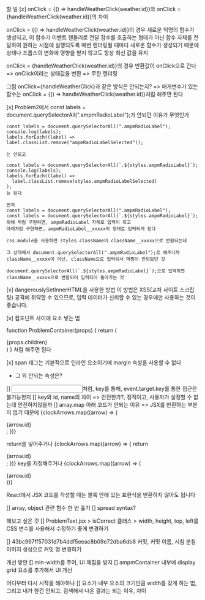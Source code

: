할 일
[x]
onClick = {() => handleWeatherClick(weather.id)}와
onClick = {handleWeatherClick(weather.id)}의 차이

onClick = {() => handleWeatherClick(weather.id)}의 경우
새로운 익명의 함수가 생성되고, 이 함수가 이벤트 핸들러로 전달
함수를 호출하는 형태가 아닌 함수 자체를 전달하여 원하는 시점에 실행되도록
매번 렌더링될 때마다 새로운 함수가 생성되기 때문에 상태나 프롭스의 변화에 영향을 받지 않고도 항상 최신 값을 유지

onClick = {handleWeatherClick(weather.id)}의 경우 반환값이 onClick으로 간다 => onClick이라는 상태값을 변환 => 무한 렌더링

그럼 onClick={handleWeatherClick}과 같은 방식은 안되는지?
=> 매개변수가 있는 함수는 onClick = {() => handleWeatherClick(weather.id)}처럼 해주면 된다

[x] Problem2에서 const labels = document.querySelectorAll(".ampmRadioLabel");가 안되던 이유가 무엇인가

    const labels = document.querySelectorAll(".ampmRadioLabel");
    console.log(labels);
    labels.forEach((label) => label.classList.remove("ampmRadioLabelSelected"));

    는 안되고

    const labels = document.querySelectorAll(`.${styles.ampmRadioLabel}`);
    console.log(labels);
    labels.forEach((label) =>
      label.classList.remove(styles.ampmRadioLabelSelected)
    );
    는 된다

    먼저
    const labels = document.querySelectorAll(".ampmRadioLabel");
    const labels = document.querySelectorAll(`.${styles.ampmRadioLabel}`);
    위에 처럼 구현하면, ampmRadioLabel 자체로 입력이 되고
    아래처럼 구현하면, ampmRadioLabel__xxxxx의 형태로 입력되게 된다

    css.module을 사용하면 styles.className이 className__xxxxx으로 변환되는데

    그 상태에서 document.querySelectorAll(".ampmRadioLabel");로 해주니까 className__xxxxx이 아닌, className으로 입력되서 매핑이 안되었던 것

    document.querySelectorAll(`.${styles.ampmRadioLabel}`);으로 입력하면 className__xxxxx으로 변환되어 입력되어 돌아가는 것

[x] dangerouslySetInnerHTML을 사용한 방법
이 방법은 XSS(교차 사이트 스크립팅) 공격에 취약할 수 있으므로, 입력 데이터가 신뢰할 수 있는 경우에만 사용하는 것이 좋습니다.

[x] 컴포넌트 사이에 요소 넣는 법
<ProblemContainer>

  <!-- 다른 컴포넌트 -->
</ProblemContainer>

function ProblemContainer(props) {
return (  
 <div>
{props.children}
</div>
)
}
처럼 해주면 된다

[x] span 태그는 기본적으로 인라인 요소이기에 margin 속성을 사용할 수 없다

- 그 외 안되는 속성은?

[] <input key="1" type="text" />처럼, key를 통해, event.target.key를 통한 접근은 불가능한지
[] key와 id, name의 차이
=> 안전한가?, 정적이고, 사용자가 설정할 수 없는데 안전하지않을까
[] array.map
아래 코드가 안되는 이유 => JSX를 반환하는 부분이 없기 때문에
{clockArrows.map((arrow) => {

<div>{arrow.id}</div>;
})}

return을 넣어주거나
{clockArrows.map((arrow) => {
return <div>{arrow.id}</div>;
})}
key를 지정해주거나
{clockArrows.map((arrow) => (

<div key={arrow.id}>{arrow.id}</div>
))}

React에서 JSX 코드를 작성할 때는 블록 안에 있는 표현식을 반환하지 않아도 됩니다

[] array, object 관련 함수 한 번 훑기
[] spread syntax?

해보고 싶은 것
[] ProblemText.jsx > isCorrect 클래스 > width, height, top, left를 CSS 변수를 사용해서 수정하기 좋게 변경하기

[] 43bc997ff57031d7b4ddf5eeac8b09e72dba6db8 커밋, 커밋 이름, 시침 분침 이미지 생성으로
커밋 명 변경하기

개선 방안
[] min-width를 주어, UI 깨짐을 방지
[] ampmContainer 내부에 display grid 요소를 추가해서 UI 개선

어디부터 다시 시작을 해야하나
[] 요소가 내부 요소의 크기만큼 width를 갖게 하는 법, 그리고 내가 한건 안되고, 검색해서 나온 결과는 되는 이유, 차이

